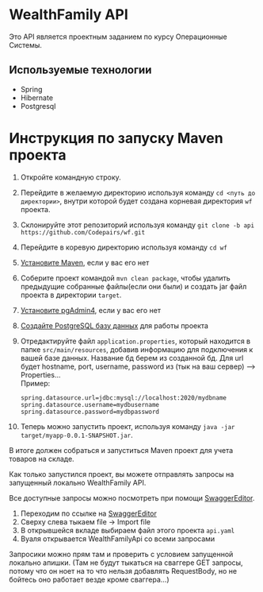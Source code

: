 # WealthFamily API

Это API является проектным заданием по курсу Операционные Системы.

## Используемые технологии

- Spring
- Hibernate
- Postgresql

# Инструкция по запуску Maven проекта

1. Откройте командную строку.

2. Перейдите в желаемую директорию используя команду `cd <путь до директории>`, внутри которой будет создана корневая
   директория `wf` проекта.

3. Склонируйте этот репозиторий используя команду `git clone -b api https://github.com/Codepairs/wf.git`

4. Перейдите в коревую директорию используя команду `cd wf`

5. [Установите Maven](https://www.educative.io/answers/how-to-install-maven-in-windows-and-linux-unix), если у вас его
   нет
6. Соберите проект командой `mvn clean package`, чтобы удалить предыдущие собранные файлы(если они были) и создать jar
   файл проекта в директории `target`.
7. [Установите pgAdmin4](https://www.pgadmin.org/download/), если у вас его нет

8. [Создайте PostgreSQL базу данных](https://www.pgadmin.org/docs/pgadmin4/development/connecting.html) для работы
   проекта

9. Отредактируйте файл `application.properties`, который находится в папке `src/main/resources`, добавив информацию для
   подключения к вашей базе данных. Название бд берем из созданной бд. Для url будет hostname, port, username, password
   из (тык на ваш сервер) --> Properties...  
   Пример:
   ```
   spring.datasource.url=jdbc:mysql://localhost:2020/mydbname
   spring.datasource.username=mydbusername
   spring.datasource.password=mydbpassword
   ```

10. Теперь можно запустить проект, используя команду `java -jar target/myapp-0.0.1-SNAPSHOT.jar`.

В итоге должен собраться и запуститься Maven проект для учета товаров на складе.

Как только запустился проект, вы можете отправлять запросы на запущенный локально WealthFamily API.

Все доступные запросы можно посмотреть при помощи [SwaggerEditor](https://editor.swagger.io/).

1. Переходим по ссылке на [SwaggerEditor](https://editor.swagger.io/)
2. Сверху слева тыкаем file -> Import file
3. В открывшейся вкладе выбираем файл этого проекта `api.yaml`
4. Вуаля открывается WealthFamilyApi со всеми запросами

Запросики можно прям там и проверить с условием запущенной локально апишки.
(Там не будут тыкаться на сваггере GET запросы, потому что он ноет на то что нельзя добавлять RequestBody,
но не бойтесь оно работает везде кроме сваггера...)

